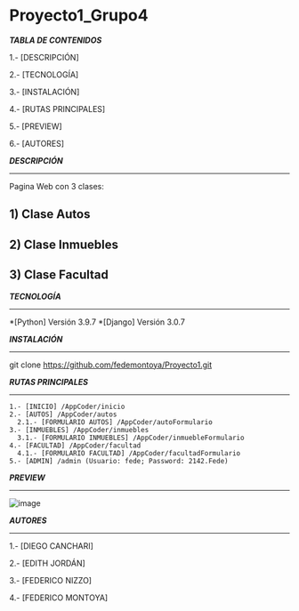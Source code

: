 # Proyecto1_Grupo4

**_TABLA DE CONTENIDOS_**

  1.- [DESCRIPCIÓN]
  
  2.- [TECNOLOGÍA]
  
  3.- [INSTALACIÓN]
  
  4.- [RUTAS PRINCIPALES]
  
  5.- [PREVIEW]
  
  6.- [AUTORES]
    
**_DESCRIPCIÓN_**
***
Pagina Web con 3 clases:
  ## 1) Clase Autos 
  ## 2) Clase Inmuebles 
  ## 3) Clase Facultad
  
**_TECNOLOGÍA_**
 ***
  *[Python] Versión 3.9.7
  *[Django] Versión 3.0.7
 
 **_INSTALACIÓN_**
 ***
 git clone https://github.com/fedemontoya/Proyecto1.git
 
  **_RUTAS PRINCIPALES_**
  *** 
    1.- [INICIO] /AppCoder/inicio
    2.- [AUTOS] /AppCoder/autos
      2.1.- [FORMULARIO AUTOS] /AppCoder/autoFormulario
    3.- [INMUEBLES] /AppCoder/inmuebles
      3.1.- [FORMULARIO INMUEBLES] /AppCoder/inmuebleFormulario
    4.- [FACULTAD] /AppCoder/facultad
      4.1.- [FORMULARIO FACULTAD] /AppCoder/facultadFormulario
    5.- [ADMIN] /admin (Usuario: fede; Password: 2142.Fede)
   
  **_PREVIEW_**
  *** 
  
  ![image](https://user-images.githubusercontent.com/50807727/146293252-cce62a85-58f1-4750-a9bd-e0ccc0a5441c.png)
  
  **_AUTORES_**
  *** 
    
  1.- [DIEGO CANCHARI]
  
  2.- [EDITH JORDÁN]
  
  3.- [FEDERICO NIZZO]
  
  4.- [FEDERICO MONTOYA]

